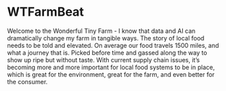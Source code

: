 # WTFarmBeat

Welcome to the Wonderful Tiny Farm - I know that data and AI can dramatically change my farm in tangible ways. The story of local food needs to be told and elevated. On average our food travels 1500 miles, and what a journey that is. Picked before time and gassed along the way to show up ripe but without taste. With current supply chain issues, it’s becoming more and more important for local food systems to be in place, which is great for the environment, great for the farm, and even better for the consumer. 
